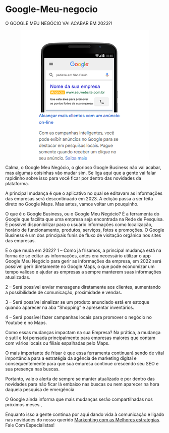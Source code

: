 # Google-Meu-negocio




 O GOOGLE MEU NEGÓCIO VAI ACABAR EM 2023?!
 
<img style="display: block;-webkit-user-select: none;margin: auto;background-color: hsl(0, 0%, 90%);transition: background-color 300ms;" src="https://raw.githubusercontent.com/Afrente-Solucoes/Google-Meu-negocio/main/QQQQQASSDD.PNG">


Calma, o Google Meu Negócio, o glorioso Google Business não vai acabar, mas algumas coisinhas vão mudar sim. Se liga aqui que a gente vai falar rapidinho sobre isso para você ficar por dentro das novidades da plataforma.

A principal mudança é que o aplicativo no qual se editavam as informações das empresas será descontinuado em 2023. A edição passa a ser feita direto no Google Maps. Mas antes, vamos voltar um pouquinho.

O que é o Google Business, ou o Google Meu Negócio?
É a ferramenta do Google que facilita que uma empresa seja encontrada na Rede de Pesquisa. É possível disponibilizar para o usuário informações como localização, horário de funcionamento, produtos, serviços, fotos e promoções. O Google Business é um dos principais funis de fluxo de visitação orgânica nos sites das empresas.

E o que muda em 2022?
1 – Como já frisamos, a principal mudança está na forma de se editar as informações, antes era necessário utilizar o app Google Meu Negócio para gerir as informações da empresa, em 2022 será possível gerir diretamente no Google Maps, o que pode economizar um tempo valioso e ajudar as empresas a sempre manterem suas informações atualizadas.

2 – Será possível enviar mensagens diretamente aos clientes, aumentando a possibilidade de comunicação, proximidade e vendas.

3 – Será possível sinalizar se um produto anunciado está em estoque quando aparecer na aba “Shopping” e apresentar inventários.

4 – Será possível fazer campanhas locais para promover o negócio no Youtube e no Maps.

Como essas mudanças impactam na sua Empresa?
Na prática, a mudança é sutil e foi pensada principalmente para empresas maiores que contam com vários locais ou filiais espalhadas pelo Maps.

O mais importante de frisar é que essa ferramenta continuará sendo de vital importância para a estratégia da agência de marketing digital e consequentemente para que sua empresa continue crescendo seu SEO e sua presença nas buscas.

Portanto, vale o alerta de sempre se manter atualizado e por dentro das novidades para não ficar lá embaixo nas buscas ou nem aparecer na hora daquela pesquisa de emergência.

O Google ainda informa que mais mudanças serão compartilhadas nos próximos meses.,


Enquanto isso a gente continua por aqui dando vida à comunicação e ligado nas novidades do nosso querido [Markenting com as Melhores estrategias](https://www.afrentesolucoes.com.br/).
Fale Com Especialistas!
